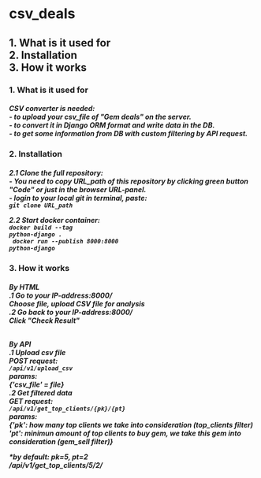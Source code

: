 # csv_deals
<h2>
1. What is it used for<br>
2. Installation<br>
3. How it works<br>
</h2>
<div style="background-color=white">
<h3>1. What is it used for</h3>
<h5>CSV converter is needed: <br>
- to upload your csv_file of "Gem deals" on the server. <br>
- to convert it in Django ORM format and write data in the DB.<br>
- to get some information from DB with custom filtering by API request.<br></h5>

<h3>2. Installation</h3>
<h5>2.1 Clone the full repository:<br>
- You need to copy URL_path of this repository by clicking green button "Code" or just in the browser URL-panel.<br>
- login to your local git in terminal, paste: <br>
<code>git clone URL_path</code><br>

2.2 Start docker container:<br>
<code>docker build --tag python-django .<br>
docker run --publish 8000:8000 python-django</code><br></h5>


<h3>3. How it works</h3>
<h5>By HTML<br>
.1 Go to your IP-address:8000/ <br>
Choose file, upload CSV file for analysis<br>
.2 Go back to your IP-address:8000/<br>
Click "Check Result"<br><br>

By API<br>
.1 Upload csv file<br>
POST request: <br>
<code>/api/v1/upload_csv</code><br>
  params:<br>
  {'csv_file' = file}<br>
.2 Get filtered data<br>
GET request: <br>
<code>/api/v1/get_top_clients/{pk}/{pt}</code><br>
  params:<br>
  {'pk': how many top clients we take into consideration (top_clients filter)<br>
    'pt': minimun amount of top clients to buy gem, we take this gem into consideration (gem_sell filter)}<br>
    
  *by default: pk=5, pt=2<br>
  /api/v1/get_top_clients/5/2/<br></h5></div>